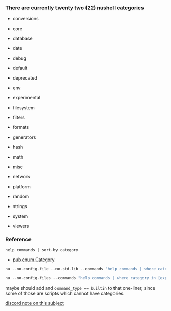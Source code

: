 
### There are currently twenty two (22) nushell categories

* conversions
* core
* database
* date
* debug

* default
* deprecated
* env
* experimental
* filesystem

* filters
* formats
* generators
* hash
* math

* misc
* network
* platform
* random
* strings

* system
* viewers

### Reference

```rust
help commands | sort-by category
```

* [pub enum Category](https://github.com/nushell/nushell/blob/main/crates/nu-protocol/src/signature.rs)

```rust
nu --no-config-file --no-std-lib --commands "help commands | where category in [experimental, misc, default] | get name"

nu --no-config-files --commands "help commands | where category in [experimental, misc, default] and command_type != builtin | get name"
```

maybe should add and `command_type == builtin` to that one-liner, since some of those are scripts which cannot have categories.

[discord note on this subject](https://discord.com/channels/601130461678272522/683070703716925568/1138044215536926721)
